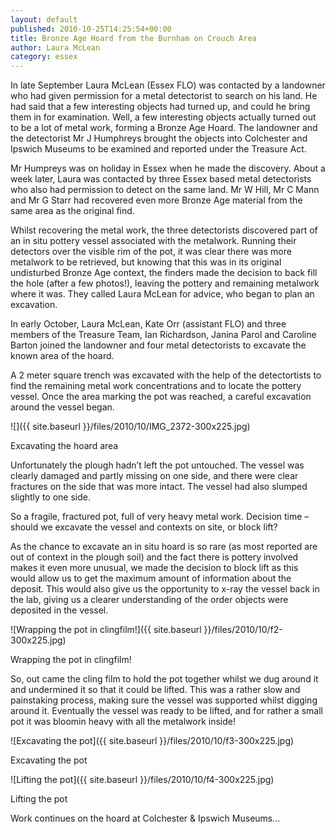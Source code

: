 ```yaml
---
layout: default
published: 2010-10-25T14:25:54+00:00
title: Bronze Age Hoard from the Burnham on Crouch Area
author: Laura McLean
category: essex
---
```


In late September Laura McLean (Essex FLO) was contacted by a landowner who had given permission for a metal detectorist to search on his land. He had said that a few interesting objects had turned up, and could he bring them in for examination. Well, a few interesting objects actually turned out to be a lot of metal work, forming a Bronze Age Hoard. The landowner and the detectorist Mr J Humphreys brought the objects into Colchester and Ipswich Museums to be examined and reported under the Treasure Act.

Mr Humpreys was on holiday in Essex when he made the discovery. About a week later, Laura was contacted by three Essex based metal detectorists who also had permission to detect on the same land. Mr W Hill, Mr C Mann and Mr G Starr had recovered even more Bronze Age material from the same area as the original find.

Whilst recovering the metal work, the three detectorists discovered part of an in situ pottery vessel associated with the metalwork. Running their detectors over the visible rim of the pot, it was clear there was more metalwork to be retrieved, but knowing that this was in its original undisturbed Bronze Age context, the finders made the decision to back fill the hole (after a few photos!), leaving the pottery and remaining metalwork where it was. They called Laura McLean for advice, who began to plan an excavation.

In early October, Laura McLean, Kate Orr (assistant FLO) and three members of the Treasure Team, Ian Richardson, Janina Parol and Caroline Barton joined the landowner and four metal detectorists to excavate the known area of the hoard.

A 2 meter square trench was excavated with the help of the detectortists to find the remaining metal work concentrations and to locate the pottery vessel. Once the area marking the pot was reached, a careful excavation around the vessel began.

![]({{ site.baseurl }}/files/2010/10/IMG_2372-300x225.jpg)

Excavating the hoard area

Unfortunately the plough hadn’t left the pot untouched. The vessel was clearly damaged and partly missing on one side, and there were clear fractures on the side that was more intact. The vessel had also slumped slightly to one side.

So a fragile, fractured pot, full of very heavy metal work. Decision time – should we excavate the vessel and contexts on site, or block lift?

As the chance to excavate an in situ hoard is so rare (as most reported are out of context in the plough soil) and the fact there is pottery involved makes it even more unusual, we made the decision to block lift as this would allow us to get the maximum amount of information about the deposit. This would also give us the opportunity to x-ray the vessel back in the lab, giving us a clearer understanding of the order objects were deposited in the vessel.

![Wrapping the pot in clingfilm!]({{ site.baseurl }}/files/2010/10/f2-300x225.jpg)

Wrapping the pot in clingfilm!

So, out came the cling film to hold the pot together whilst we dug around it and undermined it so that it could be lifted. This was a rather slow and painstaking process, making sure the vessel was supported whilst digging around it. Eventually the vessel was ready to be lifted, and for rather a small pot it was bloomin heavy with all the metalwork inside!

![Excavating the pot]({{ site.baseurl }}/files/2010/10/f3-300x225.jpg)

Excavating the pot

![Lifting the pot]({{ site.baseurl }}/files/2010/10/f4-300x225.jpg)

Lifting the pot

Work continues on the hoard at Colchester & Ipswich Museums…
